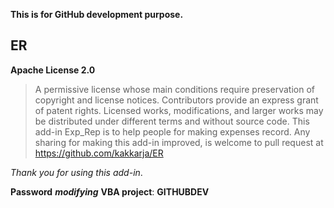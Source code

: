 **This is for GitHub development purpose.** 

## **ER** 

**Apache License 2.0**

>A permissive license whose main conditions require preservation of copyright and license notices. Contributors provide an express grant of patent rights. Licensed works, modifications, and larger works may be distributed under different terms and without source code.
This add-in Exp_Rep is to help people for making expenses record.
Any sharing for making this add-in improved, is welcome to pull request at https://github.com/kakkarja/ER

<em>Thank you for using this add-in</em>. 

**Password** <em>**modifying**</em> **VBA project**: **GITHUBDEV**